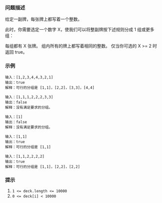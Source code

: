 ### 问题描述

给定一副牌，每张牌上都写着一个整数。

此时，你需要选定一个数字 X，使我们可以将整副牌按下述规则分成 1 组或更多组：

每组都有 X 张牌。
组内所有的牌上都写着相同的整数。
仅当你可选的 X >= 2 时返回 true。

### 示例

```
输入：[1,2,3,4,4,3,2,1]
输出：true
解释：可行的分组是 [1,1]，[2,2]，[3,3]，[4,4]
```

```
输入：[1,1,1,2,2,2,3,3]
输出：false
解释：没有满足要求的分组。
```
```
输入：[1]
输出：false
解释：没有满足要求的分组。
```
```
输入：[1,1]
输出：true
解释：可行的分组是 [1,1]
```
```
输入：[1,1,2,2,2,2]
输出：true
解释：可行的分组是 [1,1]，[2,2]，[2,2]
```

### 提示

1. `1 <= deck.length <= 10000`
2. `0 <= deck[i] < 10000`


